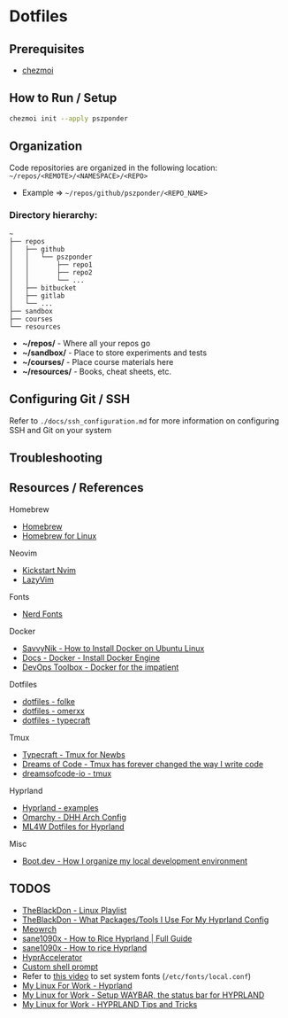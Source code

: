 # Dotfiles

## Prerequisites

- [chezmoi](https://www.chezmoi.io/)

## How to Run / Setup

```sh
chezmoi init --apply pszponder
```

## Organization

Code repositories are organized in the following location: `~/repos/<REMOTE>/<NAMESPACE>/<REPO>`
- Example => `~/repos/github/pszponder/<REPO_NAME>`

### Directory hierarchy:

```
~
├── repos
│   ├── github
│   │   └── pszponder
│   │       ├── repo1
│   │       ├── repo2
│   │       └── ...
│   ├── bitbucket
│   ├── gitlab
│   └── ...
├── sandbox
├── courses
└── resources
```

- **~/repos/** - Where all your repos go
- **~/sandbox/** - Place to store experiments and tests
- **~/courses/** - Place course materials here
- **~/resources/** - Books, cheat sheets, etc.

## Configuring Git / SSH

Refer to `./docs/ssh_configuration.md` for more information on configuring SSH and Git on your system

## Troubleshooting

## Resources / References

Homebrew
- [Homebrew](https://brew.sh/)
- [Homebrew for Linux](https://docs.brew.sh/Homebrew-on-Linux)

Neovim
- [Kickstart Nvim](https://github.com/nvim-lua/kickstart.nvim)
- [LazyVim](https://github.com/LazyVim/LazyVim)

Fonts
- [Nerd Fonts](https://github.com/ryanoasis/nerd-fonts)

Docker
- [SavvyNik - How to Install Docker on Ubuntu Linux](https://www.youtube.com/watch?v=tjqd1Fxo6HQ)
- [Docs - Docker - Install Docker Engine](https://docs.docker.com/engine/install/)
- [DevOps Toolbox - Docker for the impatient](https://www.youtube.com/watch?v=lSZDWY80rPw)

Dotfiles
- [dotfiles - folke](https://github.com/folke/dot)
- [dotfiles - omerxx](https://github.com/omerxx/dotfiles)
- [dotfiles - typecraft](https://github.com/typecraft-dev/dotfiles)

Tmux
- [Typecraft - Tmux for Newbs](https://typecraft.dev/tmux-for-newbs)
- [Dreams of Code - Tmux has forever changed the way I write code](https://www.youtube.com/watch?v=DzNmUNvnB04)
- [dreamsofcode-io - tmux](https://github.com/dreamsofcode-io/tmux/blob/main/tmux.conf)

Hyprland
- [Hyprland - examples](https://github.com/hyprwm/Hyprland/tree/main/example)
- [Omarchy - DHH Arch Config](https://omarchy.org/)
- [ML4W Dotfiles for Hyprland](https://github.com/mylinuxforwork/dotfiles)

Misc
- [Boot.dev - How I organize my local development environment](https://blog.boot.dev/misc/how-i-organize-my-local-development-environment/)

## TODOS

- [TheBlackDon - Linux Playlist](https://youtube.com/playlist?list=PLk4JqtLzOZRQsVQw4SQrqLJdZoyxaziOl&si=5dOo7HOYh14MazX6)
- [TheBlackDon - What Packages/Tools I Use For My Hyprland Config](https://www.youtube.com/watch?v=luEivVMLf0s)
- [Meowrch](https://github.com/meowrch/meowrch)
- [sane1090x - How to Rice Hyprland | Full Guide](https://www.youtube.com/watch?v=Bv_CpFbf84w&t=2734s)
- [sane1090x - How to rice Hyprland](https://www.youtube.com/playlist?list=PLDK-KGioYK8olxTQHL_bpsopCnAXy2rbk)
- [HyprAccelerator](https://www.youtube.com/watch?v=Bv_CpFbf84w&t=2734s)
- [Custom shell prompt](https://www.youtube.com/watch?v=Dz7JUHEls2A)
- Refer to [this video](https://www.youtube.com/watch?v=JmFZhRUs_mI&list=PLDK-KGioYK8olxTQHL_bpsopCnAXy2rbk&index=7) to set system fonts (`/etc/fonts/local.conf`)
- [My Linux For Work - Hyprland](https://www.youtube.com/watch?v=EujO_5KvCCo&list=PLZhEtW7iLbnB0Qa0kp9ICLViOp6ty4Rkk)
- [My Linux for Work - Setup WAYBAR, the status bar for HYPRLAND](https://www.youtube.com/watch?v=rW3JKs1_oVI&t=369s)
- [My Linux for Work - HYPRLAND Tips and Tricks](https://www.youtube.com/watch?v=rW3JKs1_oVI&t=369s)